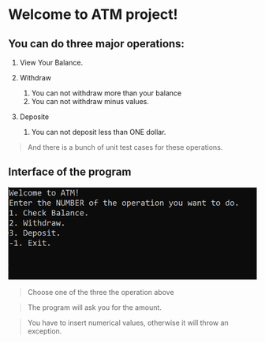 ﻿# Welcome to ATM project!

## You can do three major operations:

1. View Your Balance.

2. Withdraw
	1. You can not withdraw more than your balance
	2. You can not withdraw minus values.

3. Deposite
	1. You can not deposit less than ONE dollar.

> And there is a bunch of unit test cases for these operations.

## Interface of the program
![image](./interface.png)

> Choose one of the three the operation above

> The program will ask you for the amount.

> You have to insert numerical values, otherwise it will throw an exception.



